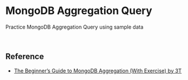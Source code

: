 # MongoDB Aggregation Query

Practice MongoDB Aggregation Query using sample data

<br />

## Reference

- [The Beginner’s Guide to MongoDB Aggregation (With Exercise) by 3T](https://studio3t.com/knowledge-base/articles/mongodb-aggregation-framework/#mongodb-count)
